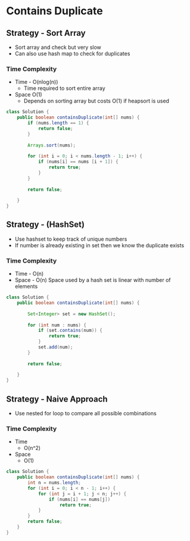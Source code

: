 # Contains Duplicate

## Strategy - Sort Array

* Sort array and check but very slow
* Can also use hash map to check for duplicates

### Time Complexity

* Time - O(nlog(n))
  * Time required to sort entire array
* Space O(1)
  * Depends on sorting array but costs O(1) if heapsort is used

```java
class Solution {
    public boolean containsDuplicate(int[] nums) {
        if (nums.length == 1) {
            return false;
        }
        
        Arrays.sort(nums);
        
        for (int i = 0; i < nums.length - 1; i++) {
            if (nums[i] == nums [i + 1]) {
                return true;
            }
        }
        
        return false;
        
    }
}
```

## Strategy - (HashSet)

* Use hashset to keep track of unique numbers
* If number is already existing in set then we know the duplicate exists

### Time Complexity

* Time - O(n)
* Space - O(n) Space used by a hash set is linear with number of elements

```java
class Solution {
    public boolean containsDuplicate(int[] nums) {
        
        Set<Integer> set = new HashSet();
        
        for (int num : nums) {
            if (set.contains(num)) {
                return true;
            } 
            set.add(num);
        }
        
        return false;
        
    }
}
```

## Strategy - Naive Approach

* Use nested for loop to compare all possible combinations

### Time Complexity

* Time
  * O(n^2)
* Space&#x20;
  * O(1)

```java
class Solution {
    public boolean containsDuplicate(int[] nums) {
        int n = nums.length;
        for (int i = 0; i < n - 1; i++) {
            for (int j = i + 1; j < n; j++) {
                if (nums[i] == nums[j])
                    return true;
            }
        }
        return false;
    }
}
```
